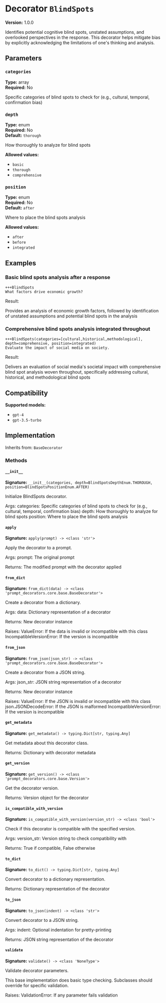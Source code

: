# Decorator `BlindSpots`

**Version:** 1.0.0

Identifies potential cognitive blind spots, unstated assumptions, and overlooked perspectives in the response. This decorator helps mitigate bias by explicitly acknowledging the limitations of one's thinking and analysis.

## Parameters

### `categories`

**Type:** array  
**Required:** No  

Specific categories of blind spots to check for (e.g., cultural, temporal, confirmation bias)

### `depth`

**Type:** enum  
**Required:** No  
**Default:** `thorough`  

How thoroughly to analyze for blind spots

**Allowed values:**

- `basic`
- `thorough`
- `comprehensive`

### `position`

**Type:** enum  
**Required:** No  
**Default:** `after`  

Where to place the blind spots analysis

**Allowed values:**

- `after`
- `before`
- `integrated`

## Examples

### Basic blind spots analysis after a response

```
+++BlindSpots
What factors drive economic growth?
```

Result:

Provides an analysis of economic growth factors, followed by identification of unstated assumptions and potential blind spots in the analysis

### Comprehensive blind spots analysis integrated throughout

```
+++BlindSpots(categories=[cultural,historical,methodological], depth=comprehensive, position=integrated)
Evaluate the impact of social media on society.
```

Result:

Delivers an evaluation of social media's societal impact with comprehensive blind spot analysis woven throughout, specifically addressing cultural, historical, and methodological blind spots

## Compatibility

**Supported models:**

- `gpt-4`
- `gpt-3.5-turbo`

## Implementation

Inherits from: `BaseDecorator`

### Methods

#### `__init__`

**Signature:** `__init__(categories, depth=BlindSpotsDepthEnum.THOROUGH, position=BlindSpotsPositionEnum.AFTER)`

Initialize BlindSpots decorator.

Args:
    categories: Specific categories of blind spots to check for (e.g., cultural, temporal, confirmation bias)
    depth: How thoroughly to analyze for blind spots
    position: Where to place the blind spots analysis

#### `apply`

**Signature:** `apply(prompt) -> <class 'str'>`

Apply the decorator to a prompt.

Args:
    prompt: The original prompt
    
Returns:
    The modified prompt with the decorator applied

#### `from_dict`

**Signature:** `from_dict(data) -> <class 'prompt_decorators.core.base.BaseDecorator'>`

Create a decorator from a dictionary.

Args:
    data: Dictionary representation of a decorator
    
Returns:
    New decorator instance
    
Raises:
    ValueError: If the data is invalid or incompatible with this class
    IncompatibleVersionError: If the version is incompatible

#### `from_json`

**Signature:** `from_json(json_str) -> <class 'prompt_decorators.core.base.BaseDecorator'>`

Create a decorator from a JSON string.

Args:
    json_str: JSON string representation of a decorator
    
Returns:
    New decorator instance
    
Raises:
    ValueError: If the JSON is invalid or incompatible with this class
    json.JSONDecodeError: If the JSON is malformed
    IncompatibleVersionError: If the version is incompatible

#### `get_metadata`

**Signature:** `get_metadata() -> typing.Dict[str, typing.Any]`

Get metadata about this decorator class.

Returns:
    Dictionary with decorator metadata

#### `get_version`

**Signature:** `get_version() -> <class 'prompt_decorators.core.base.Version'>`

Get the decorator version.

Returns:
    Version object for the decorator

#### `is_compatible_with_version`

**Signature:** `is_compatible_with_version(version_str) -> <class 'bool'>`

Check if this decorator is compatible with the specified version.

Args:
    version_str: Version string to check compatibility with
    
Returns:
    True if compatible, False otherwise

#### `to_dict`

**Signature:** `to_dict() -> typing.Dict[str, typing.Any]`

Convert decorator to a dictionary representation.

Returns:
    Dictionary representation of the decorator

#### `to_json`

**Signature:** `to_json(indent) -> <class 'str'>`

Convert decorator to a JSON string.

Args:
    indent: Optional indentation for pretty-printing
    
Returns:
    JSON string representation of the decorator

#### `validate`

**Signature:** `validate() -> <class 'NoneType'>`

Validate decorator parameters.

This base implementation does basic type checking.
Subclasses should override for specific validation.

Raises:
    ValidationError: If any parameter fails validation

